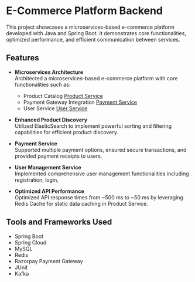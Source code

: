 # E-Commerce Platform Backend

This project showcases a microservices-based e-commerce platform developed with Java and Spring Boot. It demonstrates core functionalities, optimized performance, and efficient communication between services.

## Features

- **Microservices Architecture**  
  Architected a microservices-based e-commerce platform with core functionalities such as:
  - Product Catalog [Product Service](https://github.com/thakralparth/ProductService)
  - Payment Gateway Integration [Payment Service](https://github.com/thakralparth/Payment_Service)
  - User Service [User Service](https://github.com/thakralparth/userservice)
  
- **Enhanced Product Discovery**  
  Utilized ElasticSearch to implement powerful sorting and filtering capabilities for efficient product discovery.

- **Payment Service**  
  Supported multiple payment options, ensured secure transactions, and provided payment receipts to users.

- **User Management Service**  
  Implemented comprehensive user management functionalities including registration, login,

- **Optimized API Performance**  
  Optimized API response times from ~500 ms to ~50 ms by leveraging Redis Cache for static data caching in Product Service.


## Tools and Frameworks Used

- Spring Boot
- Spring Cloud
- MySQL
- Redis
- Razorpay Payment Gateway
- JUnit
- Kafka

